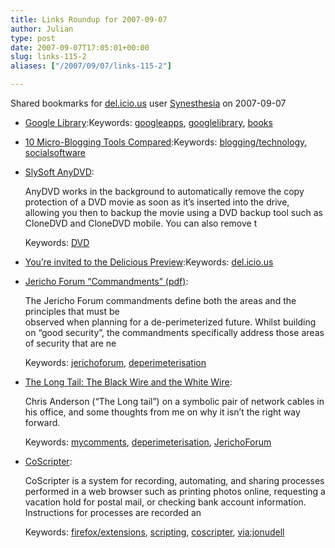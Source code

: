 ```yaml
---
title: Links Roundup for 2007-09-07
author: Julian
type: post
date: 2007-09-07T17:05:01+00:00
slug: links-115-2 
aliases: ["/2007/09/07/links-115-2"]

---
```

Shared bookmarks for [del.icio.us][1] user  [Synesthesia][2] on 2007-09-07

  * [Google Library][3]:Keywords: [googleapps][4], [googlelibrary][5], [books][6]
  * [10 Micro-Blogging Tools Compared][7]:Keywords: [blogging/technology][8], [socialsoftware][9]
  * [SlySoft AnyDVD][10]:
  
    AnyDVD works in the background to automatically remove the copy protection of a DVD movie as soon as it&#8217;s inserted into the drive, allowing you then to backup the movie using a DVD backup tool such as CloneDVD and CloneDVD mobile. You can also remove t
  
    Keywords: [DVD][11]
  * [You&#8217;re invited to the Delicious Preview][12]:Keywords: [del.icio.us][13]
  * [Jericho Forum &#8220;Commandments&#8221; (pdf)][14]:
  
    The Jericho Forum commandments define both the areas and the principles that must be<br>observed when planning for a de-perimeterized future. Whilst building on “good security”, the commandments specifically address those areas of security that are ne
  
    Keywords: [jerichoforum][15], [deperimeterisation][16]
  * [The Long Tail: The Black Wire and the White Wire][17]:
  
    Chris Anderson (&#8220;The Long tail&#8221;) on a symbolic pair of network cables in his office, and some thoughts from me on why it isn&#8217;t the right way forward.
  
    Keywords: [mycomments][18], [deperimeterisation][16], [JerichoForum][19]
  * [CoScripter][20]:
  
    CoScripter is a system for recording, automating, and sharing processes performed in a web browser such as printing photos online, requesting a vacation hold for postal mail, or checking bank account information. Instructions for processes are recorded an
  
    Keywords: [firefox/extensions][21], [scripting][22], [coscripter][23], [via:jonudell][24]

 [1]: https://del.icio.us/
 [2]: https://del.icio.us/synesthesia
 [3]: https://googleblog.blogspot.com/2007/09/collect-share-and-discover-books.html "https://googleblog.blogspot.com/2007/09/collect-share-and-discover-books.html"
 [4]: https://del.icio.us/synesthesia/googleapps
 [5]: https://del.icio.us/synesthesia/googlelibrary
 [6]: https://del.icio.us/synesthesia/books
 [7]: https://www.readwriteweb.com/archives/10_micro-blogging_tools_compared.php "https://www.readwriteweb.com/archives/10_micro-blogging_tools_compared.php"
 [8]: https://del.icio.us/synesthesia/blogging/technology
 [9]: https://del.icio.us/synesthesia/socialsoftware
 [10]: https://www.slysoft.com/en/anydvd.html "https://www.slysoft.com/en/anydvd.html"
 [11]: https://del.icio.us/synesthesia/DVD
 [12]: https://preview.delicious.com/ "https://preview.delicious.com/"
 [13]: https://del.icio.us/synesthesia/del.icio.us
 [14]: https://www.opengroup.org/jericho/commandments_v1.2.pdf "https://www.opengroup.org/jericho/commandments_v1.2.pdf"
 [15]: https://del.icio.us/synesthesia/jerichoforum
 [16]: https://del.icio.us/synesthesia/deperimeterisation
 [17]: https://www.longtail.com/the_long_tail/2007/09/the-black-wire-.html "https://www.longtail.com/the_long_tail/2007/09/the-black-wire-.html"
 [18]: https://del.icio.us/synesthesia/mycomments
 [19]: https://del.icio.us/synesthesia/JerichoForum
 [20]: https://services.alphaworks.ibm.com/coscripter/browse/about "https://services.alphaworks.ibm.com/coscripter/browse/about"
 [21]: https://del.icio.us/synesthesia/firefox/extensions
 [22]: https://del.icio.us/synesthesia/scripting
 [23]: https://del.icio.us/synesthesia/coscripter
 [24]: https://del.icio.us/synesthesia/via:jonudell